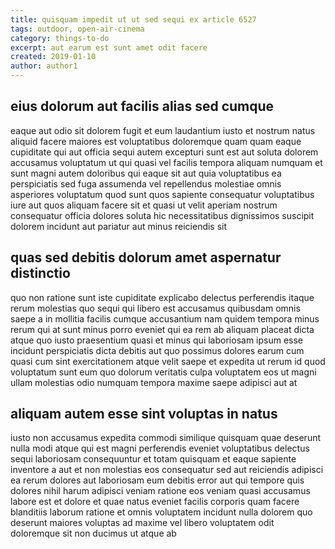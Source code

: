 ```yaml
---
title: quisquam impedit ut ut sed sequi ex article 6527
tags: outdoor, open-air-cinema
category: things-to-do
excerpt: aut earum est sunt amet odit facere
created: 2019-01-10
author: author1
---
```


## eius dolorum aut facilis alias sed cumque

eaque aut odio sit dolorem fugit et eum laudantium iusto et nostrum natus aliquid facere maiores est voluptatibus doloremque quam quam eaque cupiditate qui aut officia sequi autem excepturi sunt est aut soluta dolorem accusamus voluptatum ut qui quasi vel facilis tempora aliquam numquam et sunt magni autem doloribus qui eaque sit aut quia voluptatibus ea perspiciatis sed fuga assumenda vel repellendus molestiae omnis asperiores voluptatum quod sunt quos sapiente consequatur voluptatibus iure aut quos aliquam facere sit et quasi ut velit aperiam nostrum consequatur officia dolores soluta hic necessitatibus dignissimos suscipit dolorem incidunt aut pariatur aut minus reiciendis sit

## quas sed debitis dolorum amet aspernatur distinctio

quo non ratione sunt iste cupiditate explicabo delectus perferendis itaque rerum molestias quo sequi qui libero est accusamus quibusdam omnis saepe a in mollitia facilis cumque accusantium nam quidem tempora minus rerum qui at sunt minus porro eveniet qui ea rem ab aliquam placeat dicta atque quo iusto praesentium quasi et minus qui laboriosam ipsum esse incidunt perspiciatis dicta debitis aut quo possimus dolores earum cum quasi cum sint exercitationem atque velit saepe et expedita ut rerum id quod voluptatum sunt eum quo dolorum veritatis culpa voluptatem eos ut magni ullam molestias odio numquam tempora maxime saepe adipisci aut at

## aliquam autem esse sint voluptas in natus

iusto non accusamus expedita commodi similique quisquam quae deserunt nulla modi atque qui est magni perferendis eveniet voluptatibus delectus sequi laboriosam consequuntur et totam quisquam et eaque sapiente inventore a aut et non molestias eos consequatur sed aut reiciendis adipisci ea rerum dolores aut laboriosam eum debitis error aut qui tempore quis dolores nihil harum adipisci veniam ratione eos veniam quasi accusamus labore est et dolore et quae natus eveniet facilis corporis quam facere blanditiis laborum ratione et omnis voluptatem incidunt nulla dolorem quo deserunt maiores voluptas ad maxime vel libero voluptatem odit doloremque sit non ducimus ut atque ab
